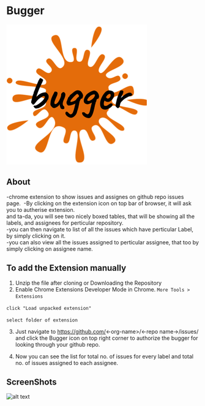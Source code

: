 # Bugger
![alt text](https://raw.githubusercontent.com/shivam1410/chrome-extension-bugger/master/images/bugger128.png)

## About
-chrome extension to show issues and assignes on github repo issues page.&nbsp;
-By clicking on the extension icon on top bar of browser, it will ask you to autherise extension.<br/>
and ta-da, you will see two nicely boxed tables, that will be showing all the labels, and assignees for perticular repository.<br/>
-you can then navigate to list of all the issues which have perticular Label, by simply clicking on it.<br/>
-you can also view all the issues assigned to perticular assignee, that too by simply clicking on assignee name.<br/>

## To add the Extension manually 
1. Unzip the file after cloning or Downloading the Repository
2. Enable Chrome Extensions Developer Mode in Chrome.
```More Tools > Extensions```

```click "Load unpacked extension"```

```select folder of extension```

3. Just navigate to https://github.com/<-org-name>/<-repo name->/issues/ and click the Bugger icon on top right corner to authorize the bugger for looking through your github repo.

4. Now you can see the list for total no. of issues for every label  and total no. of issues assigned to each assignee.

## ScreenShots
![alt text](https://raw.githubusercontent.com/shivam1410/chrome-extension-bugger/master/images/screenshot.png)
